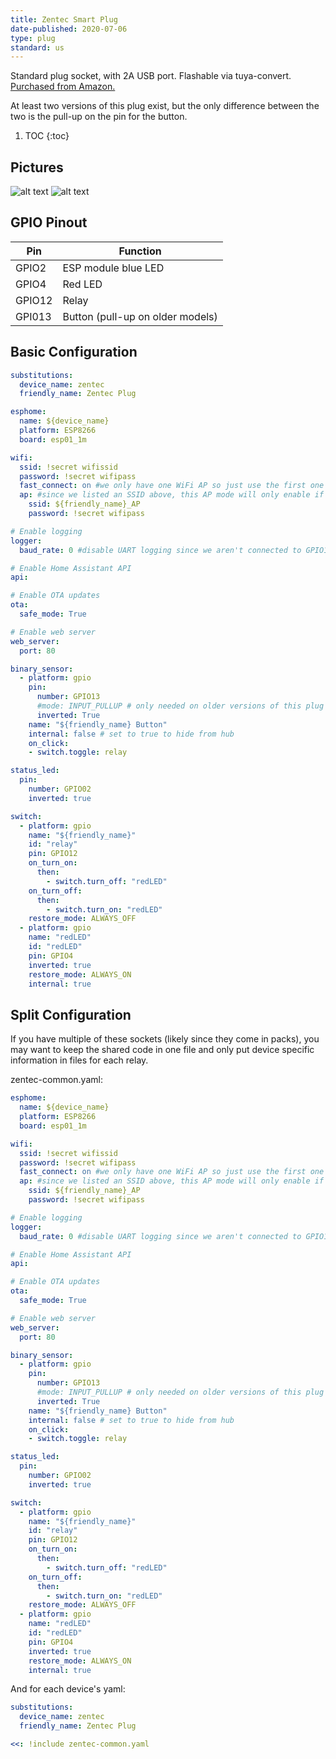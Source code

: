 ```yaml
---
title: Zentec Smart Plug
date-published: 2020-07-06
type: plug
standard: us
---
```

Standard plug socket, with 2A USB port. Flashable via tuya-convert. [Purchased from Amazon.](https://www.amazon.com/gp/product/B074YGV2NK/)

At least two versions of this plug exist, but the only difference between the two is the pull-up on the pin for the button.

1. TOC
{:toc}

## Pictures

![alt text](/zentec-outside.jpg "Outside of smart plug")
![alt text](/zentec-inside.jpg "Inside view")

## GPIO Pinout

| Pin     | Function                           |
|---------|------------------------------------|
| GPIO2   | ESP module blue LED                |
| GPIO4   | Red LED                            |
| GPIO12  | Relay                              |
| GPI013  | Button (pull-up on older models)   |

## Basic Configuration

```yaml
substitutions:
  device_name: zentec
  friendly_name: Zentec Plug

esphome:
  name: ${device_name}
  platform: ESP8266
  board: esp01_1m

wifi:
  ssid: !secret wifissid
  password: !secret wifipass
  fast_connect: on #we only have one WiFi AP so just use the first one that matches
  ap: #since we listed an SSID above, this AP mode will only enable if no WiFi connection could be made
    ssid: ${friendly_name}_AP
    password: !secret wifipass

# Enable logging
logger:
  baud_rate: 0 #disable UART logging since we aren't connected to GPIO1 TX

# Enable Home Assistant API
api:

# Enable OTA updates
ota:
  safe_mode: True

# Enable web server
web_server:
  port: 80

binary_sensor:
  - platform: gpio
    pin:
      number: GPIO13
      #mode: INPUT_PULLUP # only needed on older versions of this plug
      inverted: True
    name: "${friendly_name} Button"
    internal: false # set to true to hide from hub
    on_click:
    - switch.toggle: relay

status_led:
  pin:
    number: GPIO02
    inverted: true

switch:
  - platform: gpio
    name: "${friendly_name}"
    id: "relay"
    pin: GPIO12
    on_turn_on:
      then:
        - switch.turn_off: "redLED"
    on_turn_off:
      then:
        - switch.turn_on: "redLED"
    restore_mode: ALWAYS_OFF
  - platform: gpio
    name: "redLED"
    id: "redLED"
    pin: GPIO4
    inverted: true
    restore_mode: ALWAYS_ON
    internal: true
```

## Split Configuration

If you have multiple of these sockets (likely since they come in packs), you may want to keep the shared code in one file and only put device specific information in files for each relay.

zentec-common.yaml:

```yaml
esphome:
  name: ${device_name}
  platform: ESP8266
  board: esp01_1m

wifi:
  ssid: !secret wifissid
  password: !secret wifipass
  fast_connect: on #we only have one WiFi AP so just use the first one that matches
  ap: #since we listed an SSID above, this AP mode will only enable if no WiFi connection could be made
    ssid: ${friendly_name}_AP
    password: !secret wifipass

# Enable logging
logger:
  baud_rate: 0 #disable UART logging since we aren't connected to GPIO1 TX

# Enable Home Assistant API
api:

# Enable OTA updates
ota:
  safe_mode: True

# Enable web server
web_server:
  port: 80

binary_sensor:
  - platform: gpio
    pin:
      number: GPIO13
      #mode: INPUT_PULLUP # only needed on older versions of this plug
      inverted: True
    name: "${friendly_name} Button"
    internal: false # set to true to hide from hub
    on_click:
    - switch.toggle: relay

status_led:
  pin:
    number: GPIO02
    inverted: true

switch:
  - platform: gpio
    name: "${friendly_name}"
    id: "relay"
    pin: GPIO12
    on_turn_on:
      then:
        - switch.turn_off: "redLED"
    on_turn_off:
      then:
        - switch.turn_on: "redLED"
    restore_mode: ALWAYS_OFF
  - platform: gpio
    name: "redLED"
    id: "redLED"
    pin: GPIO4
    inverted: true
    restore_mode: ALWAYS_ON
    internal: true
```

And for each device's yaml:

```yaml
substitutions:
  device_name: zentec
  friendly_name: Zentec Plug

<<: !include zentec-common.yaml
```
